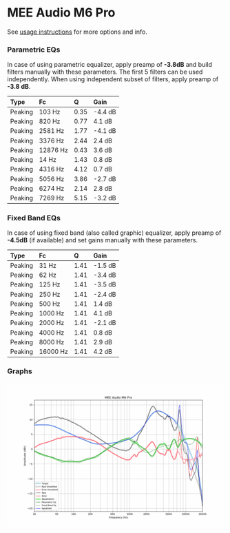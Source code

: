 # MEE Audio M6 Pro
See [usage instructions](https://github.com/jaakkopasanen/AutoEq#usage) for more options and info.

### Parametric EQs
In case of using parametric equalizer, apply preamp of **-3.8dB** and build filters manually
with these parameters. The first 5 filters can be used independently.
When using independent subset of filters, apply preamp of **-3.8 dB**.

| Type    | Fc       |    Q | Gain    |
|:--------|:---------|:-----|:--------|
| Peaking | 103 Hz   | 0.35 | -4.4 dB |
| Peaking | 820 Hz   | 0.77 | 4.1 dB  |
| Peaking | 2581 Hz  | 1.77 | -4.1 dB |
| Peaking | 3376 Hz  | 2.44 | 2.4 dB  |
| Peaking | 12876 Hz | 0.43 | 3.6 dB  |
| Peaking | 14 Hz    | 1.43 | 0.8 dB  |
| Peaking | 4316 Hz  | 4.12 | 0.7 dB  |
| Peaking | 5056 Hz  | 3.86 | -2.7 dB |
| Peaking | 6274 Hz  | 2.14 | 2.8 dB  |
| Peaking | 7269 Hz  | 5.15 | -3.2 dB |

### Fixed Band EQs
In case of using fixed band (also called graphic) equalizer, apply preamp of **-4.5dB**
(if available) and set gains manually with these parameters.

| Type    | Fc       |    Q | Gain    |
|:--------|:---------|:-----|:--------|
| Peaking | 31 Hz    | 1.41 | -1.5 dB |
| Peaking | 62 Hz    | 1.41 | -3.4 dB |
| Peaking | 125 Hz   | 1.41 | -3.5 dB |
| Peaking | 250 Hz   | 1.41 | -2.4 dB |
| Peaking | 500 Hz   | 1.41 | 1.4 dB  |
| Peaking | 1000 Hz  | 1.41 | 4.1 dB  |
| Peaking | 2000 Hz  | 1.41 | -2.1 dB |
| Peaking | 4000 Hz  | 1.41 | 0.8 dB  |
| Peaking | 8000 Hz  | 1.41 | 2.9 dB  |
| Peaking | 16000 Hz | 1.41 | 4.2 dB  |

### Graphs
![](./MEE%20Audio%20M6%20Pro.png)